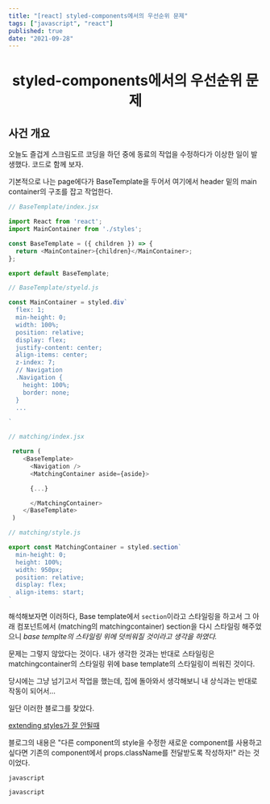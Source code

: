 ```yaml
---
title: "[react] styled-components에서의 우선순위 문제"
tags: ["javascript", "react"]
published: true
date: "2021-09-28"
---
```


<h1 align="center"> styled-components에서의 우선순위 문제</h1>

## 사건 개요
오늘도 즐겁게 스크림도르 코딩을 하던 중에 동료의 작업을 수정하다가 이상한 일이 발생했다. 코드로 함께 보자.


기본적으로 나는 page에다가 BaseTemplate을 두어서 여기에서 header 밑의 main container의 구조를 잡고 작업한다. 

```javascript
// BaseTemplate/index.jsx

import React from 'react';
import MainContainer from './styles';

const BaseTemplate = ({ children }) => {
  return <MainContainer>{children}</MainContainer>;
};

export default BaseTemplate;

// BaseTemplate/styeld.js

const MainContainer = styled.div`
  flex: 1;
  min-height: 0;
  width: 100%;
  position: relative;
  display: flex;
  justify-content: center;
  align-items: center;
  z-index: 7;
  // Navigation
  .Navigation {
    height: 100%;
    border: none;
  }
  ...

`

```


```javascript
// matching/index.jsx

 return (
    <BaseTemplate>
      <Navigation />
      <MatchingContainer aside={aside}>

      {...}

      </MatchingContainer>
    </BaseTemplate>
 )

// matching/style.js

export const MatchingContainer = styled.section`
  min-height: 0;
  height: 100%;
  width: 950px;
  position: relative;
  display: flex;
  align-items: start;
`

```

해석해보자면 이러하다, Base template에서 `section`이라고 스타일링을 하고서 그 아래 컴포넌트에서 (matching의 matchingcontainer) section을 다시 스타일링 해주었으니 *base templte의 스타일링 위에 덧씌워질 것이라고 생각을 하였다.*

문제는 그렇지 않았다는 것이다. 내가 생각한 것과는 반대로 스타일링은 matchingcontainer의 스타일링 위에 base template의 스타일링이 씌워진 것이다. 

당시에는 그냥 넘기고서 작업을 했는데, 집에 돌아와서 생각해보니 내 상식과는 반대로 작동이 되어서... 

일단 이러한 블로그를 찾았다. 

[extending styles가 잘 안될때](https://velog.io/@haebin/styled-component-Extending-Styles%EC%9D%B4-%EC%95%88%EB%90%A0-%EB%95%8C)

블로그의 내용은 "다른 component의 style을 수정한 새로운 component를 사용하고 싶다면 기존의 component에서 props.className를 전달받도록 작성하자!" 라는 것이었다. 


```javascript```


```javascript```